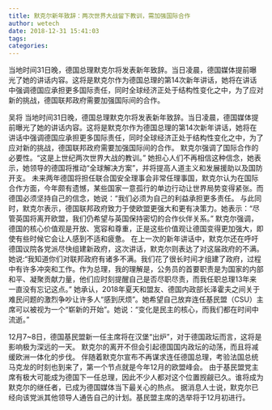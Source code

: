 ```yaml
---
title: 默克尔新年致辞：两次世界大战留下教训，需加强国际合作
author: wetech
date: 2018-12-31 15:41:03
tags: 
categories: 
---
```

当地时间31日晚，德国总理默克尔将发表新年致辞。当日凌晨，德国媒体提前曝光了她的讲话内容。这将是默克尔作为德国总理的第14次新年讲话，她将在讲话中强调德国应承担更多国际责任，同时全球经济正处于结构性变化之中，为了应对新的挑战，德国联邦政府需要加强国际间的合作。
<!-- more -->
吴将
当地时间31日晚，德国总理默克尔将发表新年致辞。当日凌晨，德国媒体提前曝光了她的讲话内容。这将是默克尔作为德国总理的第14次新年讲话，她将在讲话中强调德国应承担更多国际责任，同时全球经济正处于结构性变化之中，为了应对新的挑战，德国联邦政府需要加强国际间的合作。
默克尔强调了国际合作的必要性。“这是上世纪两次世界大战的教训。” 她担心人们不再相信这种信念，她表示，她领导的德国将推动“全球解决方案”，并将提高人道主义和发展援助以及国防开支。
未来两年德国将担任联合国安全理事会非常任理事国，默克尔认为在国际合作方面，今年颇有遗憾，某些国家一意孤行的单边行动让世界局势变得紧张。而德国必须坚持自己的信念，她说：“我们必须为自己的利益承担更多责任。
与此同时，默克尔表示，德国联邦政府致力于使欧盟更强大和更有决策力。她表示：“尽管英国将离开欧盟，我们仍希望与英国保持密切的合作伙伴关系。”
默克尔强调，德国的核心价值观是开放、宽容和尊重，正是这些价值观让德国变得更加强大，即使有些时候它会让人感到不适和疲惫。
在上一次的新年讲话中，默克尔还在呼吁德国议院各党派尽快组建新政府，这次讲话，默克尔则表达了对这届政府的不满。她说:“我知道你们对联邦政府有诸多不满。我们花了很长时间才组建了政府，过程中有许多冲突和工作。作为总理，我的理解是，公务员的首要职责是为国家的内部和平、凝聚贡献力量，他们应时刻提醒自己是否尽职尽责，而我任职总理13年来一直没有忘记这点。”
她承认，2018年夏天和盟友、德国内政部长泽霍夫之间关于难民问题的激烈争吵让许多人“感到厌烦”。她希望自己放弃连任基民盟（CSU）主席可以被视为一个“崭新的开始”。她说：“变化是民主的核心，而我们都在时间中流逝。”
 
 
12月7~8日，德国基民盟新一任主席将在汉堡“出炉”，对于德国政坛而言，这将是影响极为深远的一天。
默克尔的离开不但会引起德国国内政坛的动荡，而且将减缓欧洲一体化的步伐。
伴随着默克尔宣布不再谋求连任德国总理，考验法国总统马克龙的时刻也到来了，第一个节点就是今年12月的欧盟峰会。
由于基民盟党主席有极大可能成为德国下一任总理，因此不少人都对这个位置觊觎已久。谁将成为默克尔的继任者，已成为德国媒体当下最关心的热点。
据消息人士说，默克尔已经向该党派其他领导人通告自己的计划。基民盟主席的选举将于12月初进行。
